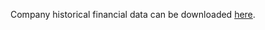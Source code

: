 Company historical financial data can be downloaded [here](https://pythonprogramming.net/static/downloads/machine-learning-data/intraQuarter.zip).
